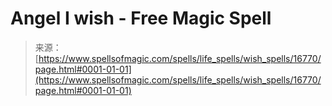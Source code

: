 <!--yml
category: 未分类
date: 2024-06-12 18:57:28
-->

# Angel I wish - Free Magic Spell

> 来源：[https://www.spellsofmagic.com/spells/life_spells/wish_spells/16770/page.html#0001-01-01](https://www.spellsofmagic.com/spells/life_spells/wish_spells/16770/page.html#0001-01-01)